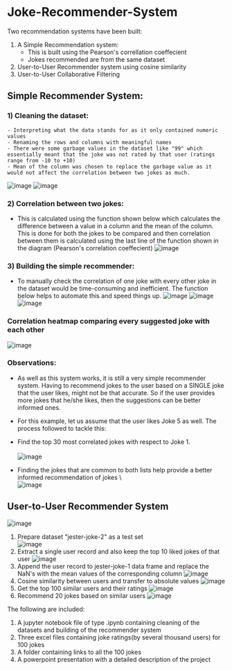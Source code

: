 # Joke-Recommender-System
Two recommendation systems have been built:
1) A Simple Recommendation system:
    - This is built using the Pearson's correllation coeffecient 
    - Jokes recommended are from the same dataset
2) User-to-User Recommender system using cosine similarity
2) User-to-User Collaborative Filtering


## **Simple Recommender System:**
### 1) Cleaning the dataset:
    - Interpreting what the data stands for as it only contained numeric values 
    - Renaming the rows and columns with meaningful names
    - There were some garbage values in the dataset like "99" which essentially meant that the joke was not rated by that user (ratings range from -10 to +10)
    - Mean of the column was chosen to replace the garbage value as it would not affect the correlation between two jokes as much.

![image](https://user-images.githubusercontent.com/79359151/109817334-cba78e00-7c6c-11eb-9d75-0a88070ef1b9.png)
![image](https://user-images.githubusercontent.com/79359151/109817415-dfeb8b00-7c6c-11eb-95be-cf2209415f52.png)

 
### 2) Correlation between two jokes: 
   - This is calculated using the function shown below which calculates the difference between a value in a column and the mean of the column. This is done for both the jokes to be compared and then correlation between them is calculated using the last line of the function shown in the diagram (Pearson's correlation coeffecient)
![image](https://user-images.githubusercontent.com/79359151/109815105-3efbd080-7c6a-11eb-801b-54f068bdfd0c.png)

### 3) Building the simple recommender:
   - To manually check the correlation of one joke with every other joke in the dataset would be time-consuming and inefficient. The function below helps to automate this and speed things up.
![image](https://user-images.githubusercontent.com/79359151/109818269-c72fa500-7c6d-11eb-95c6-53dd412a13a5.png)
![image](https://user-images.githubusercontent.com/79359151/109818673-35746780-7c6e-11eb-837a-5eaf98c5b8b3.png)
![image](https://user-images.githubusercontent.com/79359151/109818728-47560a80-7c6e-11eb-8f6b-51c8ed155936.png)


### **Correlation heatmap comparing every suggested joke with each other**
![image](https://user-images.githubusercontent.com/79359151/109818830-63f24280-7c6e-11eb-89b3-8ddfc156fa32.png)

### Observations:
   - As well as this system works, it is still a very simple recommender system. Having to recommend jokes to the user based on a SINGLE joke that the user likes, might not be that accurate. So if the user provides more jokes that he/she likes, then the suggestions can be better informed ones.
   - For this example, let us assume that the user likes Joke 5 as well. The process followed to tackle this:
   - Find the top 30 most correlated jokes with respect to Joke 1. 
\
\
![image](https://user-images.githubusercontent.com/79359151/109819315-e418a800-7c6e-11eb-9c05-9c6097b43abd.png)

   - Finding the jokes that are common to both lists help provide a better informed recommendation of jokes
\ 
\
![image](https://user-images.githubusercontent.com/79359151/109820142-b2eca780-7c6f-11eb-82ba-e0af0b0b3234.png)




## **User-to-User Recommender System**
![image](https://user-images.githubusercontent.com/79359151/109822036-8c2f7080-7c71-11eb-8d85-eb92527a2b2d.png)
1) Prepare dataset "jester-joke-2" as a test set 
\
![image](https://user-images.githubusercontent.com/79359151/109822276-c4cf4a00-7c71-11eb-98be-180b6678881e.png)
2) Extract a single user record and also keep the top 10 liked jokes of that user
![image](https://user-images.githubusercontent.com/79359151/109822498-f7794280-7c71-11eb-8f4e-95a253518ae6.png)
3) Append the user record to jester-joke-1 data frame and replace the NaN's with the mean values of the corresponding column
![image](https://user-images.githubusercontent.com/79359151/109822723-30b1b280-7c72-11eb-8441-b739ec640e1b.png)
4) Cosine similarity between users and transfer to absolute values
![image](https://user-images.githubusercontent.com/79359151/109822828-4c1cbd80-7c72-11eb-8692-01ee0a7d13b0.png)
5) Get the top 100 similar users and their ratings
![image](https://user-images.githubusercontent.com/79359151/109822888-5c349d00-7c72-11eb-8823-bf7859f4105b.png)
6) Recommend 20 jokes based on similar users
![image](https://user-images.githubusercontent.com/79359151/109822989-766e7b00-7c72-11eb-8ff4-e03fff90f6e2.png)



The following are included:
1) A jupyter notebook file of type .ipynb containing cleaning of the datasets and building of the recommender system
2) Three excel files containing joke ratings(by several thousand users) for 100 jokes 
3) A folder containing links to all the 100 jokes
4) A powerpoint presentation with a detailed description of the project



